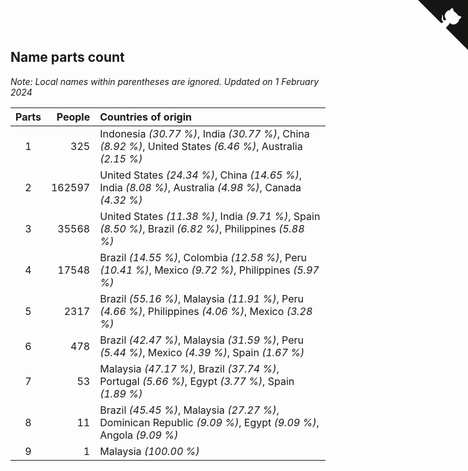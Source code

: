 ## Name parts count

*Note: Local names within parentheses are ignored.*
*Updated on  1 February 2024*

| Parts | People | Countries of origin |
| :--: | ---: | :--- |
| 1 | 325 | Indonesia *(30.77 %)*, India *(30.77 %)*, China *(8.92 %)*, United States *(6.46 %)*, Australia *(2.15 %)* |
| 2 | 162597 | United States *(24.34 %)*, China *(14.65 %)*, India *(8.08 %)*, Australia *(4.98 %)*, Canada *(4.32 %)* |
| 3 | 35568 | United States *(11.38 %)*, India *(9.71 %)*, Spain *(8.50 %)*, Brazil *(6.82 %)*, Philippines *(5.88 %)* |
| 4 | 17548 | Brazil *(14.55 %)*, Colombia *(12.58 %)*, Peru *(10.41 %)*, Mexico *(9.72 %)*, Philippines *(5.97 %)* |
| 5 | 2317 | Brazil *(55.16 %)*, Malaysia *(11.91 %)*, Peru *(4.66 %)*, Philippines *(4.06 %)*, Mexico *(3.28 %)* |
| 6 | 478 | Brazil *(42.47 %)*, Malaysia *(31.59 %)*, Peru *(5.44 %)*, Mexico *(4.39 %)*, Spain *(1.67 %)* |
| 7 | 53 | Malaysia *(47.17 %)*, Brazil *(37.74 %)*, Portugal *(5.66 %)*, Egypt *(3.77 %)*, Spain *(1.89 %)* |
| 8 | 11 | Brazil *(45.45 %)*, Malaysia *(27.27 %)*, Dominican Republic *(9.09 %)*, Egypt *(9.09 %)*, Angola *(9.09 %)* |
| 9 | 1 | Malaysia *(100.00 %)* |


<a href="https://github.com/jonatanklosko/wca_statistics" class="github-corner" aria-label="View source on Github"><svg width="80" height="80" viewBox="0 0 250 250" style="fill:#151513; color:#fff; position: absolute; top: 0; border: 0; right: 0;" aria-hidden="true"><path d="M0,0 L115,115 L130,115 L142,142 L250,250 L250,0 Z"></path><path d="M128.3,109.0 C113.8,99.7 119.0,89.6 119.0,89.6 C122.0,82.7 120.5,78.6 120.5,78.6 C119.2,72.0 123.4,76.3 123.4,76.3 C127.3,80.9 125.5,87.3 125.5,87.3 C122.9,97.6 130.6,101.9 134.4,103.2" fill="currentColor" style="transform-origin: 130px 106px;" class="octo-arm"></path><path d="M115.0,115.0 C114.9,115.1 118.7,116.5 119.8,115.4 L133.7,101.6 C136.9,99.2 139.9,98.4 142.2,98.6 C133.8,88.0 127.5,74.4 143.8,58.0 C148.5,53.4 154.0,51.2 159.7,51.0 C160.3,49.4 163.2,43.6 171.4,40.1 C171.4,40.1 176.1,42.5 178.8,56.2 C183.1,58.6 187.2,61.8 190.9,65.4 C194.5,69.0 197.7,73.2 200.1,77.6 C213.8,80.2 216.3,84.9 216.3,84.9 C212.7,93.1 206.9,96.0 205.4,96.6 C205.1,102.4 203.0,107.8 198.3,112.5 C181.9,128.9 168.3,122.5 157.7,114.1 C157.9,116.9 156.7,120.9 152.7,124.9 L141.0,136.5 C139.8,137.7 141.6,141.9 141.8,141.8 Z" fill="currentColor" class="octo-body"></path></svg></a><style>.github-corner:hover .octo-arm{animation:octocat-wave 560ms ease-in-out}@keyframes octocat-wave{0%,100%{transform:rotate(0)}20%,60%{transform:rotate(-25deg)}40%,80%{transform:rotate(10deg)}}@media (max-width:500px){.github-corner:hover .octo-arm{animation:none}.github-corner .octo-arm{animation:octocat-wave 560ms ease-in-out}}</style>
